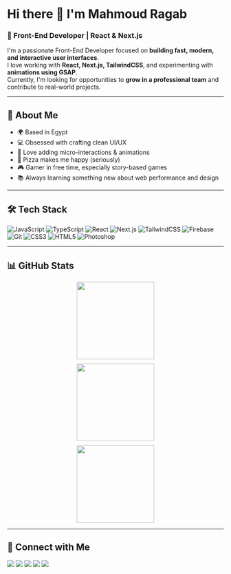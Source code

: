 # Hi there 👋 I'm Mahmoud Ragab

### 🚀 Front-End Developer | React & Next.js

I'm a passionate Front-End Developer focused on **building fast, modern, and interactive user interfaces**.  
I love working with **React, Next.js, TailwindCSS**, and experimenting with **animations using GSAP**.  
Currently, I'm looking for opportunities to **grow in a professional team** and contribute to real-world projects.  

---

## 🌟 About Me
- 🌍 Based in Egypt  
- 💻 Obsessed with crafting clean UI/UX  
- 🎨 Love adding micro-interactions & animations  
- 🍕 Pizza makes me happy (seriously)  
- 🎮 Gamer in free time, especially story-based games  
- 📚 Always learning something new about web performance and design  

---

## 🛠 Tech Stack
![JavaScript](https://img.shields.io/badge/-JavaScript-F7DF1E?logo=javascript&logoColor=000&style=for-the-badge)
![TypeScript](https://img.shields.io/badge/-TypeScript-3178C6?logo=typescript&logoColor=fff&style=for-the-badge)
![React](https://img.shields.io/badge/-React-61DAFB?logo=react&logoColor=000&style=for-the-badge)
![Next.js](https://img.shields.io/badge/-Next.js-000?logo=next.js&style=for-the-badge)
![TailwindCSS](https://img.shields.io/badge/-TailwindCSS-38B2AC?logo=tailwind-css&logoColor=fff&style=for-the-badge)
![Firebase](https://img.shields.io/badge/-Firebase-FFCA28?logo=firebase&logoColor=000&style=for-the-badge)
![Git](https://img.shields.io/badge/-Git-F05032?logo=git&logoColor=fff&style=for-the-badge)
![CSS3](https://img.shields.io/badge/-CSS3-1572B6?logo=css3&logoColor=fff&style=for-the-badge)
![HTML5](https://img.shields.io/badge/-HTML5-E34F26?logo=html5&logoColor=fff&style=for-the-badge)
![Photoshop](https://img.shields.io/badge/-Photoshop-31A8FF?logo=adobephotoshop&logoColor=fff&style=for-the-badge)

---

## 📊 GitHub Stats

<div align="center">

  <div style="display: flex; flex-wrap: wrap; justify-content: center; gap: 10px;">
    <img src="https://github-readme-stats.vercel.app/api?username=maahmoudragab&show_icons=true&count_private=true&theme=radical&hide_border=true" height="180" style="flex: 1 1 300px; min-width: 300px; max-width: 400px;" />
    <img src="https://github-readme-streak-stats.herokuapp.com?user=maahmoudragab&theme=radical&hide_border=true" height="180" style="flex: 1 1 300px; min-width: 300px; max-width: 400px;" />
    <img src="https://github-readme-stats.vercel.app/api/top-langs/?username=maahmoudragab&layout=compact&theme=radical&hide_border=true" height="180" style="flex: 1 1 300px; min-width: 300px; max-width: 400px;" />
  </div>

</div>


---

## 🔗 Connect with Me
<p align="left">
  <a href="https://github.com/maahmoudragab"><img src="https://img.shields.io/badge/-GitHub-181717?logo=github&logoColor=fff&style=for-the-badge" /></a>
  <a href="https://linkedin.com/in/maahmoudragab"><img src="https://img.shields.io/badge/-LinkedIn-0A66C2?logo=linkedin&logoColor=fff&style=for-the-badge" /></a>
  <a href="https://x.com/maahmoudragab"><img src="https://img.shields.io/badge/-Twitter-1DA1F2?logo=twitter&logoColor=fff&style=for-the-badge" /></a>
  <a href="https://threads.net/@maahmoudragab"><img src="https://img.shields.io/badge/-Threads-000000?logo=threads&logoColor=fff&style=for-the-badge" /></a>
  <a href="https://facebook.com/maahmoudragab"><img src="https://img.shields.io/badge/-Facebook-1877F2?logo=facebook&logoColor=fff&style=for-the-badge" /></a>
</p>
